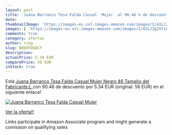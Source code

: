 ```yaml
---
layout: post
title: 'Juana Barranco Tesa Falda Casual  Mujer  al 90.46 % de descuento'
date: 
thumbnailImage: 'https://images-eu.ssl-images-amazon.com/images/I/41LJ3g2VYiL._SL200_.jpg'
images: [ 'https://images-eu.ssl-images-amazon.com/images/I/41LJ3g2VYiL._SL200_.jpg' ]
comments: true
category: ofertas
author: ring
slug: B06XFDGDCY
description:
actualPrice: 5.34 EUR
comparePrice: 56 EUR
inStock: true
---
```


Está [Juana Barranco Tesa Falda Casual  Mujer  Negro  46  Tamaño del Fabricante:L ](https://www.amazon.es/dp/B06XFDGDCY/?tag=tolees-21) con 90.46 de descuento por 5.34 EUR (original: 56 EUR) en el siguiente enlace!

[![Juana Barranco Tesa Falda Casual  Mujer ](https://images-eu.ssl-images-amazon.com/images/I/41LJ3g2VYiL._SL200_.jpg)](https://www.amazon.es/dp/B06XFDGDCY/?tag=tolees-21)

[Ver la oferta!!](https://www.amazon.es/dp/B06XFDGDCY/?tag=tolees-21)

Links participate in Amazon Associate program and might generate a comission on qualifying sales


